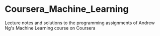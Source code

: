 # Coursera_Machine_Learning

Lecture notes and solutions to the programming assignments of Andrew Ng's Machine Learning course on Coursera